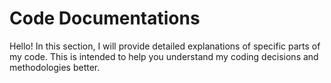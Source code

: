 # Code Documentations

Hello! In this section, I will provide detailed explanations of specific parts of my code. This is intended to help you understand my coding decisions and methodologies better. 